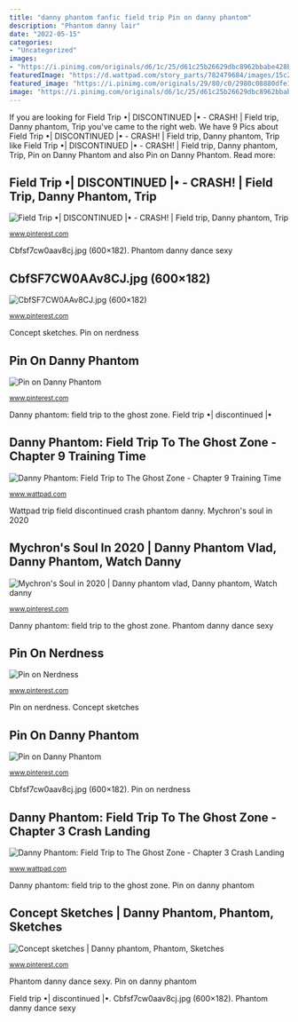 ```yaml
---
title: "danny phantom fanfic field trip Pin on danny phantom"
description: "Phantom danny lair"
date: "2022-05-15"
categories:
- "Uncategorized"
images:
- "https://i.pinimg.com/originals/d6/1c/25/d61c25b26629dbc8962bbabe428b7157.jpg"
featuredImage: "https://d.wattpad.com/story_parts/782479684/images/15c2e9b1873a5191613923744595.jpg"
featured_image: "https://i.pinimg.com/originals/29/80/c0/2980c08880dfe1df58390be0166df956.jpg"
image: "https://i.pinimg.com/originals/d6/1c/25/d61c25b26629dbc8962bbabe428b7157.jpg"
---
```


If you are looking for Field Trip •| DISCONTINUED |• - CRASH! | Field trip, Danny phantom, Trip you've came to the right web. We have 9 Pics about Field Trip •| DISCONTINUED |• - CRASH! | Field trip, Danny phantom, Trip like Field Trip •| DISCONTINUED |• - CRASH! | Field trip, Danny phantom, Trip, Pin on Danny Phantom and also Pin on Danny Phantom. Read more:

## Field Trip •| DISCONTINUED |• - CRASH! | Field Trip, Danny Phantom, Trip

![Field Trip •| DISCONTINUED |• - CRASH! | Field trip, Danny phantom, Trip](https://i.pinimg.com/originals/29/80/c0/2980c08880dfe1df58390be0166df956.jpg "Phantom danny dance sexy")

<small>www.pinterest.com</small>

Cbfsf7cw0aav8cj.jpg (600×182). Phantom danny dance sexy

## CbfSF7CW0AAv8CJ.jpg (600×182)

![CbfSF7CW0AAv8CJ.jpg (600×182)](https://pbs.twimg.com/media/CbfSF7CW0AAv8CJ.jpg "Pin on nerdness")

<small>www.pinterest.com</small>

Concept sketches. Pin on nerdness

## Pin On Danny Phantom

![Pin on Danny Phantom](https://i.pinimg.com/474x/1f/a9/0a/1fa90af69035344bdcf15259231beec8.jpg "Cbfsf7cw0aav8cj.jpg (600×182)")

<small>www.pinterest.com</small>

Danny phantom: field trip to the ghost zone. Field trip •| discontinued |•

## Danny Phantom: Field Trip To The Ghost Zone - Chapter 9 Training Time

![Danny Phantom: Field Trip to The Ghost Zone - Chapter 9 Training Time](https://img.youtube.com/vi/a76BcX4vcqk/0.jpg "Concept sketches")

<small>www.wattpad.com</small>

Wattpad trip field discontinued crash phantom danny. Mychron&#039;s soul in 2020

## Mychron&#039;s Soul In 2020 | Danny Phantom Vlad, Danny Phantom, Watch Danny

![Mychron&#039;s Soul in 2020 | Danny phantom vlad, Danny phantom, Watch danny](https://i.pinimg.com/originals/9a/3b/5d/9a3b5dbf57283c9e78fc1b7ac7e770c5.jpg "Danny phantom: field trip to the ghost zone")

<small>www.pinterest.com</small>

Danny phantom: field trip to the ghost zone. Phantom danny dance sexy

## Pin On Nerdness

![Pin on Nerdness](https://i.pinimg.com/originals/f8/80/e0/f880e02b72f24e79c5a8e579bd3762f3.jpg "Phantom danny dance sexy")

<small>www.pinterest.com</small>

Pin on nerdness. Concept sketches

## Pin On Danny Phantom

![Pin on Danny Phantom](https://i.pinimg.com/originals/d6/1c/25/d61c25b26629dbc8962bbabe428b7157.jpg "Pin on danny phantom")

<small>www.pinterest.com</small>

Cbfsf7cw0aav8cj.jpg (600×182). Pin on nerdness

## Danny Phantom: Field Trip To The Ghost Zone - Chapter 3 Crash Landing

![Danny Phantom: Field Trip to The Ghost Zone - Chapter 3 Crash Landing](https://d.wattpad.com/story_parts/782479684/images/15c2e9b1873a5191613923744595.jpg "Pin on nerdness")

<small>www.wattpad.com</small>

Danny phantom: field trip to the ghost zone. Pin on danny phantom

## Concept Sketches | Danny Phantom, Phantom, Sketches

![Concept sketches | Danny phantom, Phantom, Sketches](https://i.pinimg.com/736x/fe/aa/0a/feaa0a37da15d434488b2a4a8cd246ac--cartoon-sketches-danny-phantom.jpg "Pin on danny phantom")

<small>www.pinterest.com</small>

Phantom danny dance sexy. Pin on danny phantom

Field trip •| discontinued |•. Cbfsf7cw0aav8cj.jpg (600×182). Phantom danny dance sexy
